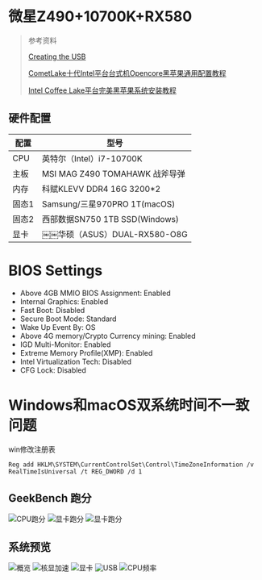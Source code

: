# 微星Z490+10700K+RX580
> 参考资料
>
> [ Creating the USB](https://dortania.github.io/OpenCore-Install-Guide/installer-guide/)
>
> [CometLake十代Intel平台台式机Opencore黑苹果通用配置教程](https://www.bilibili.com/video/BV1uf4y1X7MT?p=1)
>
> [Intel Coffee Lake平台完美黑苹果系统安装教程](https://www.bilibili.com/video/BV1hA411t7dr)


## 硬件配置
| 配置  | 型号                           |
| ----- | ------------------------------ |
| CPU   | 英特尔（Intel）i7-10700K       |
| 主板  | MSI MAG Z490 TOMAHAWK 战斧导弹 |
| 内存  | 科赋KLEVV DDR4 16G 3200*2      |
| 固态1 | Samsung/三星970PRO 1T(macOS)   |
| 固态2 | 西部数据SN750 1TB SSD(Windows) |
| 显卡  | ￼￼华硕（ASUS）DUAL-RX580-O8G   |


# BIOS Settings
- Above 4GB MMIO BIOS Assignment: Enabled
- Internal Graphics: Enabled
- Fast Boot: Disabled
- Secure Boot Mode: Standard
- Wake Up Event By: OS
- Above 4G memory/Crypto Currency mining: Enabled
- IGD Multi-Monitor: Enabled
- Extreme Memory Profile(XMP): Enabled
- Intel Virtualization Tech: Disabled
- CFG Lock: Disabled


# Windows和macOS双系统时间不一致问题
win修改注册表
```shell
Reg add HKLM\SYSTEM\CurrentControlSet\Control\TimeZoneInformation /v RealTimeIsUniversal /t REG_DWORD /d 1
```


## GeekBench 跑分
![CPU跑分](./images/cpu.png)
![显卡跑分](./images/dgpu-opencl.png)
![显卡跑分](./images/dgpu-metal.png)


## 系统预览
![概览](./images/sys.png)
![核显加速](./images/igpu.png)
![显卡](./images/dgpu.png)
![USB](./images/usb.png)
![CPU频率](./images/cpu-frequency.png)
